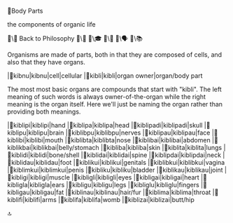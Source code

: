 📛Body Parts

the components
of organic life

🔗\🧠 Back to Philosophy
🔗\🚀
🔗\🎓
🔗\🌳
🔗\🗣️
🔗\📚

Organisms are made of parts, both in that they are composed of cells, and also that they have organs.

|🎏kibnu|kibnu|cell|cellular
|🎏kibli|kibli|organ owner|organ/body part

The most most basic organs are compounds that start with "kibli". The left meaning of such words is always owner-of-the-organ while the right meaning is the organ itself. Here we'll just be naming the organ rather than providing both meanings.

|🎏kiblipi|kiblipi|hand
|🎏kiblipa|kiblipa|head
|🎏kiblipadi|kiblipadi|skull
|🎏kiblipu|kiblipu|brain
|🎏kiblibpu|kiblibpu|nerves
|🎏kiblipau|kiblipau|face
|🎏kiblibi|kiblibi|mouth
|🎏kiblibta|kiblibta|nose
|🎏kiblibai|kiblibai|abdomen
|🎏kiblikbai|kiblikbai|belly/stomach
|🎏kibliba|kibliba|skin
|🎏kiblita|kiblita|lungs
|🎏kiblidi|kiblidi|bone/shell
|🎏kiblidai|kiblidai|spine
|🎏kiblipdai|kiblipdai|neck
|🎏kiblidau|kiblidau|foot
|🎏kiblikui|kiblikui|genitals
|🎏kiblibkui|kiblibkui|vagina
|🎏kiblimkui|kiblimkui|penis
|🎏kibliku|kibliku|bladder
|🎏kiblikau|kiblikau|joint
|🎏kibligi|kibligi|muscle
|🎏kibligli|kibligli|eyes
|🎏kibligai|kibligai|heart
|🎏kibligla|kibligla|ears
|🎏kibligu|kibligu|legs
|🎏kibliglu|kibliglu|fingers
|🎏kibligau|kibligau|fat
|🎏kiblinau|kiblinau|hair/fur
|🎏kiblima|kiblima|throat
|🎏kiblifi|kiblifi|arms
|🎏kiblifa|kiblifa|womb
|🎏kiblizai|kiblizai|butt/hip

🔝

